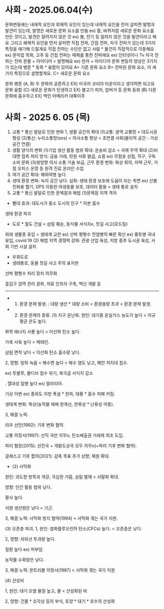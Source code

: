 # 사회 - 2025.06.04(수)
문화변동에는 내재적 요인과 외재적 요인이 있는데 내재적 요인을 먼저 살피면
발명과 발견이 있는데, 발명은 새로운 문화 요소를 만듦 ex) 활, 바퀴처럼 새로운 문화 요소를 만든 것이고, 발견은 알려지지 않은 것 ex) 불, 전기 등 알려지 않은 것을 발견이라고 해요
그리고 왜재적 요인을 먼저 살피면 직접 전파, 간접 전파, 자극 전파가 있는데 3가지 특징을 얘기해 드릴게요
직접 전파는 수단은 없고 사람 * 물건이 직접적으로 이동해요 ex) 문익접 목화, 고추 등
간접 전파는 매체를 통한 전파에요 ex) 인터넷이나 Tv
자극 전파는 전파 문물 + 아이디어 < 발명해요
ex) 한자 + 아이디어
문화 변동의 양상은 3가지가 있는데 병존 * 동화 * 융합이 있어요
A= 기존 문화 요소 
B= 전파된 문화 요소, 이 세가지 특징으로 설명할게요.
C= 새로운 문화 요소


문화 병존 (A, B)
두 문화의 공존하고 EX) 미국의 코리아 타운이라고 생각하면 되고요
문화 융합 (C)
새로운 문화가 탄생하고 EX) 불고기 피자, 밥버거 등
문화 동화 (B)
다른 문화에 흡수하고 EX) 백인 아메리카 대륙이주





# 사회 - 2025 6. 05 (목)
1. 교통 * 통신 발달로 인한 변화
1, 생활 공간의 확대
(1)교통: 광역 교통망 < 대도시권 형성
(2)통신: 누리소통망(sns) < 의사소통 향상 < 초연결 사회(물리적 공간 - 가상 공간 연결)
2. 생활 양식의 변화
(1)기업 생산 활동 범위 확대: 운송비 감소 < 국제 무역 확대
(2)비대면 접촉 처리 방식: 금융 거래,  민원 서류 발급, 쇼핑 ex) 무점포 상점, 직구, 구독 소비 문화 
(3)쌍방향 의사 소통 기술 보급, 근무 환경 변화: 화상 회의, 자택 근무, 거점 오피스 운영 등
                               원격 진료
                               온라인 수업
3. 여가 공간 확대: 해외여행 높다.
4. 생태 환경 변화: 녹지 공간 낮다.
심화: 생태 환경 보호에 도움이 되는 측면
ex) 산불 진화용 헬기, GPS 이용한 야생동물 보호, 데이터 활용 < 생태 통로 설치
2. 교통 * 통신 발달로 인한 문제점과 해법
(1)문제점
지역 격차
- 빨대 효과: 대도시가 중소 도시의 인구 * 자본 흡수

생태 환경 파괴
- 도로 * 철도 건설
 < 삼림 훼손, 동식물 서식지x, 찻길 사고(로드킬)

 외래 생물종 유입 < 생태계 교란
 ex) 선박 평형수
 전염병의 빠른 확산 ex) 풍토병 국내 유입, covid 19
 (2) 해법
 지역 경쟁력 강화: 관광 산업 육성, 지방 중추 도시권 육성, 사회 기반 시설 설치

 - 우회도로
 - 생태통로, 동물 찻길 사고 주의 표지판

 선박 평형수 처리 장치 의무화

 출입구 검역 관리 광화, 의료 인프라 구축, 백신 개발 등


 ---
- 1. 환경 문제 발생.
: 대량 생산 * 대량 소비 < 환경용량 초과 < 환경 문제 발생.


- 2. 환경 문제의 종류.
(1) 지구 온난화.
원인: 대기중 온실가스 농도가 높다 < 지규 평균 온도 높다.


화학 에너지 사룡 높다 < 이산화 탄소 높다.


가축 사육 높다 < 메테인.


삼림 면적 낮다 < 이산화 탄소 흡수량 낮다.


2, 영향.
빙하 녹음 < 해수면 높다 < 해수 염도 낮고, 해안 저지대 침수.


ex) 투발루, 몰디브 침수 위기, 북극곰 서식지 감소

.
열대성 질병 높다 ex) 말라리아.


기상 이변 ex) 중위도 지방 폭설 * 한파, 태풍 * 홍수 피해 커짐.


생태계 변화: 복상(농작물 재배 한계선, 한류성 * 난류성 어종).


3, 해결 노력.


리우 선언(1992): 기후 변화 협약.


교통 의정서(1997): 선직 국만 의무o, 탄소배출권 거래제 최조 도입.


파리 협정(2015): 선진국 + 개발도상국 모두 의무o(=파리 기후 변화 협약).


글래스고 기후 합의(2021): 감축 목표 추가 상향, 재원 확대.


- (2) 사막화 

원인: 과도한 방목과 개강, 극심한 가뭄, 삼림 벌채 < 사말화 확대.


영향: 인간 활동 범위 낮다.


황사 높다.


식량 생산량은 낮다 < 기근.


3, 해결 노력: 사막화 방지 협약(1994) < 사막화 겪는 국가 지원. 


(3) 오존층 파괴.
1, 원인: 염화플루오린하 탄소(CFCs) 높다. < 오존층은 낮다.


2, 영향: 자외선 투과량 높다.


질환 높다 ex) 피부암.


농작물 수확량은 낮다.


3, 해결 노력: 몬트리볼 의정서(1987) < 사막화 겪는 국가 지원


(4) 산성비


1, 원인: 대기 오염 물질 높고, 물 < 산성화된 비


2, 영향: 건물 * 조각상 등의 부식, 토양 * 대기 * 호수의 산성화